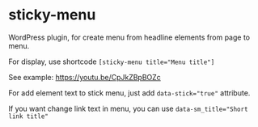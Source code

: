 # sticky-menu
WordPress plugin, for create menu from headline elements from page to menu.

For display, use shortcode ```[sticky-menu title="Menu title"]```

See example: https://youtu.be/CpJkZBpBOZc

For add element text to stick menu, just add ```data-stick="true"``` attribute.

If you want change link text in menu, you can use ```data-sm_title="Short link title"```